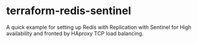 # terraform-redis-sentinel
A quick example for setting up Redis with Replication with Sentinel for High availability and fronted by HAproxy TCP load balancing.
